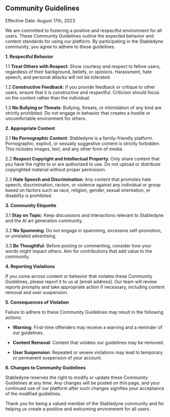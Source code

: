 ## Community Guidelines

Effective Date: August 17th, 2023

We are committed to fostering a positive and respectful environment for all users. These Community Guidelines outline the expected behavior and content standards for using our platform. By participating in the Stabledyne community, you agree to adhere to these guidelines.

**1. Respectful Behavior**

1.1 **Treat Others with Respect**: Show courtesy and respect to fellow users, regardless of their background, beliefs, or opinions. Harassment, hate speech, and personal attacks will not be tolerated.

1.2 **Constructive Feedback**: If you provide feedback or critique to other users, ensure that it is constructive and respectful. Criticism should focus on the content rather than the individual.

1.3 **No Bullying or Threats**: Bullying, threats, or intimidation of any kind are strictly prohibited. Do not engage in behavior that creates a hostile or uncomfortable environment for others.

**2. Appropriate Content**

2.1 **No Pornographic Content**: Stabledyne is a family-friendly platform. Pornographic, explicit, or sexually suggestive content is strictly forbidden. This includes images, text, and any other form of media.

2.2 **Respect Copyright and Intellectual Property**: Only share content that you have the rights to or are authorized to use. Do not upload or distribute copyrighted material without proper permission.

2.3 **Hate Speech and Discrimination**: Any content that promotes hate speech, discrimination, racism, or violence against any individual or group based on factors such as race, religion, gender, sexual orientation, or disability is prohibited.

**3. Community Etiquette**

3.1 **Stay on Topic**: Keep discussions and interactions relevant to Stabledyne and the AI art generation community.

3.2 **No Spamming**: Do not engage in spamming, excessive self-promotion, or unrelated advertising.

3.3 **Be Thoughtful**: Before posting or commenting, consider how your words might impact others. Aim for contributions that add value to the community.

**4. Reporting Violations**

If you come across content or behavior that violates these Community Guidelines, please report it to us at [email address]. Our team will review reports promptly and take appropriate action if necessary, including content removal and user suspension.

**5. Consequences of Violation**

Failure to adhere to these Community Guidelines may result in the following actions:

- **Warning**: First-time offenders may receive a warning and a reminder of our guidelines.

- **Content Removal**: Content that violates our guidelines may be removed.

- **User Suspension**: Repeated or severe violations may lead to temporary or permanent suspension of your account.

**6. Changes to Community Guidelines**

Stabledyne reserves the right to modify or update these Community Guidelines at any time. Any changes will be posted on this page, and your continued use of our platform after such changes signifies your acceptance of the modified guidelines.

Thank you for being a valued member of the Stabledyne community and for helping us create a positive and welcoming environment for all users.
